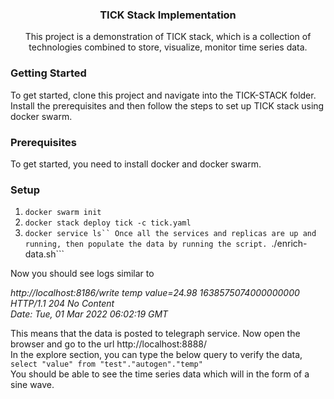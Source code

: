 <h3 align="center">TICK Stack Implementation</h3>
<p align="center">
This project is a demonstration of TICK stack, which is a collection of technologies combined to store, visualize, monitor time series data.
</p>

### Getting Started
To get started, clone this project and navigate into the TICK-STACK folder.
Install the prerequisites and then follow the steps to set up TICK stack using docker swarm.

### Prerequisites
To get started, you need to install docker and docker swarm.

### Setup
1. ```docker swarm init```
2. ```docker stack deploy tick -c tick.yaml```
3. ```docker service ls``
  Once all the services and replicas are up and running, then populate the data by running the script.
  ```./enrich-data.sh```

  Now you should see logs similar to 

_http://localhost:8186/write temp value=24.98 1638575074000000000_ 
<br />
_HTTP/1.1 204 No Content_
<br />
_Date: Tue, 01 Mar 2022 06:02:19 GMT_
<br />

  This means that the data is posted to telegraph service. Now open the browser and go to the url http://localhost:8888/ <br />
  In the explore section, you can type the below query to verify the data,<br />
  ```select "value" from "test"."autogen"."temp"``` <br />
  You should be able to see the time series data which will in the form of a sine wave.
